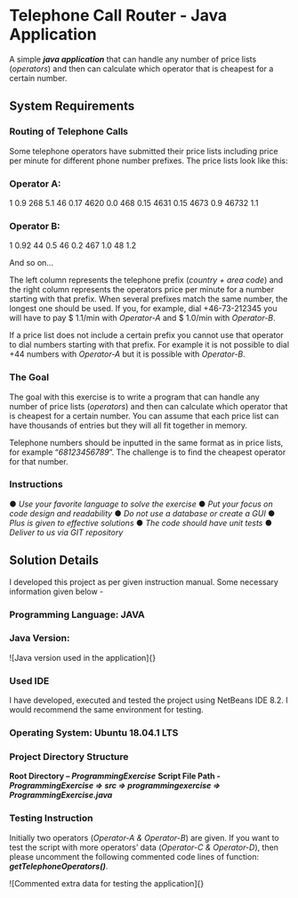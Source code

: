 # Telephone Call Router - Java Application
A simple _**java application**_ that can handle any number of price lists (_operators_) and then can calculate which operator that is cheapest for a certain number. 

## System Requirements

### Routing of Telephone Calls
Some telephone operators have submitted their price lists including price per minute for different phone number prefixes. The price lists look like this:

### Operator A:
1	        0.9
268	        5.1
46	        0.17
4620	    0.0
468	        0.15
4631	    0.15
4673	    0.9
46732	    1.1

### Operator B:
1	        0.92
44	        0.5
46	        0.2
467	        1.0
48	        1.2

And so on...

The left column represents the telephone prefix (_country + area code_) and the right column represents the operators price per minute for a number starting with that prefix. When several prefixes match the same number, the longest one should be used. If you, for example, dial +46-73-212345 you will have to pay $ 1.1/min with _Operator-A_ and $ 1.0/min with _Operator-B_. 

If a price list does not include a certain prefix you cannot use that operator to dial numbers starting with that prefix. For example it is not possible to dial +44 numbers with _Operator-A_ but it is possible with _Operator-B_.

### The Goal
The goal with this exercise is to write a program that can handle any number of price lists (_operators_) and then can calculate which operator that is cheapest for a certain number. You can assume that each price list can have thousands of entries but they will all fit together in memory.

Telephone numbers should be inputted in the same format as in price lists, for example “_68123456789_”. The challenge is to find the cheapest operator for that number.

### Instructions
●	_Use your favorite language to solve the exercise_
●	_Put your focus on code design and readability_ 
●	_Do not use a database or create a GUI_ 
●	_Plus is given to effective solutions_ 
●	_The code should have unit tests_
●	_Deliver to us via GIT repository_

## Solution Details
I developed this project as per given instruction manual. Some necessary information given below -

### Programming Language: JAVA

### Java Version:
![Java version used in the application]{}

### Used IDE
I have developed, executed and tested the project using NetBeans IDE 8.2. I would recommend the same environment for testing.

### Operating System: Ubuntu 18.04.1 LTS

### Project Directory Structure
**Root Directory – _ProgrammingExercise_**
**Script File Path -**
_**ProgrammingExercise => src => programmingexercise => ProgrammingExercise.java**_

### Testing Instruction
Initially two operators (_Operator-A & Operator-B_) are given. If you want to test the script with more operators’ data (_Operator-C & Operator-D_), then please uncomment the following commented code lines of function: _**getTelephoneOperators()**_.

![Commented extra data for testing the application]{}